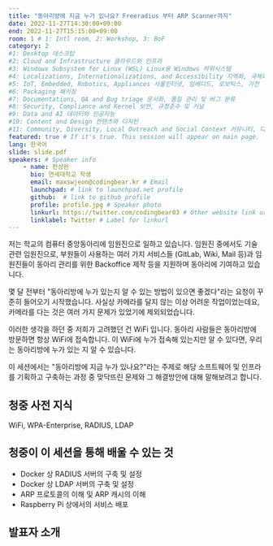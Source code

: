 ```yaml
---
title: "동아리방에 지금 누가 있나요? Freeradius 부터 ARP Scanner까지"
date: 2022-11-27T14:30:00+09:00
end: 2022-11-27T15:15:00+09:00
room: 1 # 1: Intl room, 2: Workshop, 3: BoF
category: 2
#1: Desktop 데스크탑
#2: Cloud and Infrastructure 클라우드와 인프라
#3: Windows Subsystem for Linux (WSL) Linux용 Windows 하위시스템
#4: Localizations, Internationalizations, and Accessibility 지역화, 국제화 및 접근성
#5: IoT, Embedded, Robotics, Appliances 사물인터넷, 임베디드, 로보틱스, 가전
#6: Packaging 패키징
#7: Documentations, QA and Bug triage 문서화, 품질 관리 및 버그 분류
#8: Security, Compliance and Kernel 보안, 규정준수 및 커널
#9: Data and AI 데이터와 인공지능
#10: Content and Design 컨텐츠와 디지인
#11: Community, Diversity, Local Outreach and Social Context 커뮤니티, 다양성, 지역 사회 협력과 사회적 관점
featured: true # If it's true. This session will appear on main page.
lang: 한국어
slide: slide.pdf
speakers: # Speaker info
    - name: 전상완
      bio: 연세대학교 학생
      email: maxswjeon@codingbear.kr # Email
      launchpad: # link to launchpad.net profile
      github:  # link to github profile
      profile: profile.jpg # Speaker photo
      linkurl: https://twitter.com/codingbear03 # Other website link url
      linklabel: Twitter # Label for linkurl
---
```


저는 학교의 컴퓨터 중앙동아리에 임원진으로 일하고 있습니다. 임원진 중에서도 기술 관련 임원진으로, 부원들이 사용하는 여러 가지 서비스들 (GitLab, Wiki, Mail 등)과 임원진들이 동아리 관리를 위한 Backoffice 제작 등을 지원하며 동아리에 기여하고 있습니다.

몇 달 전부터 "동아리방에 누가 있는지 알 수 있는 방법이 있으면 좋겠다"라는 요청이 꾸준히 들어오기 시작했습니다. 사실상 카메라를 달지 않는 이상 어려운 작업이었는데요, 카메라를 다는 것은 여러 가지 문제가 있었기에 제외되었습니다.

이러한 생각을 하던 중 저희가 고려했던 건 WiFi 입니다. 동아리 사람들은 동아리방에 방문하면 항상 WiFi에 접속합니다. 이 WiFi에 누가 접속해 있는지만 알 수 있다면, 우리는 동아리방에 누가 있는 지 알 수 있습니다.

이 세션에서는 "동아리방에 지금 누가 있나요?"라는 주제로 해당 소프트웨어 및 인프라를 기획하고 구축하는 과정 중 맞닥뜨린 문제와 그 해결방안에 대해 말해보려고 합니다.

## 청중 사전 지식
WiFi, WPA-Enterprise, RADIUS, LDAP

## 청중이 이 세션을 통해 배울 수 있는 것
- Docker 상 RADIUS 서버의 구축 및 설정
- Docker 상 LDAP 서버의 구축 및 설정
- ARP 프로토콜의 이해 및 ARP 캐시의 이해
- Raspberry Pi 상에서의 서비스 배포

## 발표자 소개